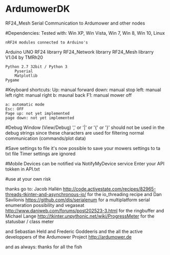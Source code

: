 # ArdumowerDK
RF24_Mesh Serial Communication to Ardumower and other nodes


#Dependencies:
  Tested with:
	Win XP, Win Vista, Win 7, Win 8, Win 10, Linux
	
	nRF24 modules connected to Arduino's
	
  Arduino UNO
    RF24 librarry
    RF24_Network librarry
    RF24_Mesh librarry V1.04
    by TMRh20
    
	Python 2.7 32bit / Python 3
		Pyserial
		Matplotlib
    Pygame


#Keyboard shortcuts:
	Up: manual forward
	down: manual stop
	left: manual left
	right: manual right
	b: maunal back
	F1: manual mower off
	
	a: automatic mode
	Esc: OFF
	Page up: not yet implemented
	page down: not yet implemented

#Debug Window  (View/Debug)
	 ',' or '|' or '{' or '}' should not be used in the debug strings 
	 since these characters are used for filtering normal communication (commands/plot data) 

#Save settings to file
	it's now possible to save your mowers settings to ta txt file
	Timer settings are ignored

#Mobile Devices can be notified via NotifyMyDevice service
  Enter your API tokken in API.txt


#use at your own risk

	 
thanks go to:
Jacob Hallén
http://code.activestate.com/recipes/82965-threads-tkinter-and-asynchronous-io/
for the io_threading recipe
and
Dan Savilonis
https://github.com/djs/serialenum
for a multiplatform serial enumeration possibility
and
vegaseat
http://www.daniweb.com/forums/post202523-3.html 
for the ringbuffer
and
Michael Lange 
http://tkinter.unpythonic.net/wiki/ProgressMeter
for the statusbar / class meter

and 
Sebastian Held and Frederic Goddeeris and the all the active developpers of the Ardumower Project
http://ardumower.de

and as always: thanks for all the fish